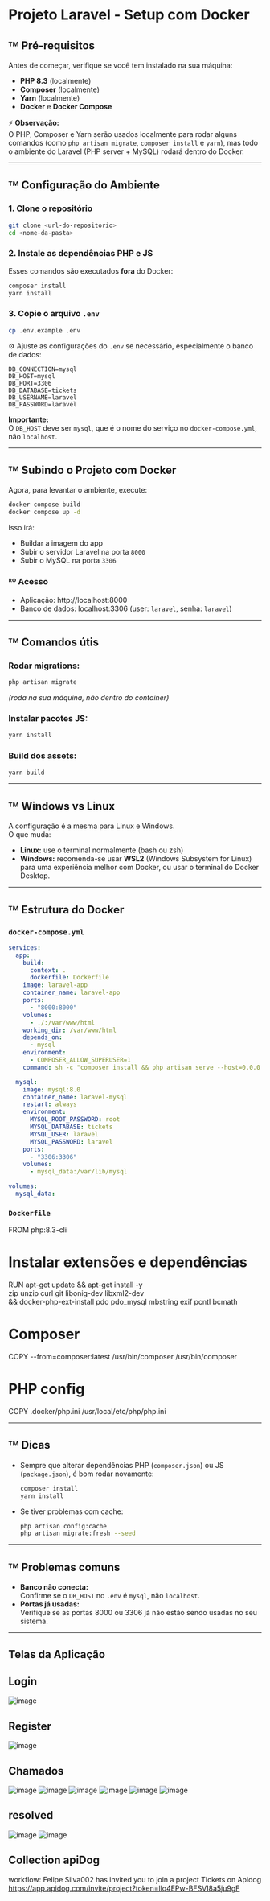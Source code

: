 # Projeto Laravel - Setup com Docker

## ᵀᴹ Pré-requisitos

Antes de começar, verifique se você tem instalado na sua máquina:

- **PHP 8.3** (localmente)
- **Composer** (localmente)
- **Yarn** (localmente)
- **Docker** e **Docker Compose**

⚡ **Observação:**  
O PHP, Composer e Yarn serão usados localmente para rodar alguns comandos (como `php artisan migrate`, `composer install` e `yarn`), mas todo o ambiente do Laravel (PHP server + MySQL) rodará dentro do Docker.

---

## ᵀᴹ Configuração do Ambiente

### 1. Clone o repositório

```bash
git clone <url-do-repositorio>
cd <nome-da-pasta>
```

### 2. Instale as dependências PHP e JS

Esses comandos são executados **fora** do Docker:

```bash
composer install
yarn install
```

### 3. Copie o arquivo `.env`

```bash
cp .env.example .env
```

⚙️ Ajuste as configurações do `.env` se necessário, especialmente o banco de dados:

```env
DB_CONNECTION=mysql
DB_HOST=mysql
DB_PORT=3306
DB_DATABASE=tickets
DB_USERNAME=laravel
DB_PASSWORD=laravel
```

**Importante:**  
O `DB_HOST` deve ser `mysql`, que é o nome do serviço no `docker-compose.yml`, não `localhost`.

---

## ᵀᴹ Subindo o Projeto com Docker

Agora, para levantar o ambiente, execute:

```bash
docker compose build
docker compose up -d
```

Isso irá:

- Buildar a imagem do app
- Subir o servidor Laravel na porta `8000`
- Subir o MySQL na porta `3306`

### ᴿᴼ Acesso

- Aplicação: http://localhost:8000
- Banco de dados: localhost:3306 (user: `laravel`, senha: `laravel`)

---

## ᵀᴹ Comandos útis

### Rodar migrations:

```bash
php artisan migrate
```
_(roda na sua máquina, não dentro do container)_

### Instalar pacotes JS:

```bash
yarn install
```

### Build dos assets:

```bash
yarn build
```
---

## ᵀᴹ Windows vs Linux

A configuração é a mesma para Linux e Windows.  
O que muda:

- **Linux:** use o terminal normalmente (bash ou zsh)
- **Windows:** recomenda-se usar **WSL2** (Windows Subsystem for Linux) para uma experiência melhor com Docker, ou usar o terminal do Docker Desktop.

---

## ᵀᴹ Estrutura do Docker

### `docker-compose.yml`

```yaml
services:
  app:
    build:
      context: .
      dockerfile: Dockerfile
    image: laravel-app
    container_name: laravel-app
    ports:
      - "8000:8000"
    volumes:
      - ./:/var/www/html
    working_dir: /var/www/html
    depends_on:
      - mysql
    environment:
      - COMPOSER_ALLOW_SUPERUSER=1
    command: sh -c "composer install && php artisan serve --host=0.0.0.0 --port=8000"

  mysql:
    image: mysql:8.0
    container_name: laravel-mysql
    restart: always
    environment:
      MYSQL_ROOT_PASSWORD: root
      MYSQL_DATABASE: tickets
      MYSQL_USER: laravel
      MYSQL_PASSWORD: laravel
    ports:
      - "3306:3306"
    volumes:
      - mysql_data:/var/lib/mysql

volumes:
  mysql_data:
```

### `Dockerfile`
FROM php:8.3-cli

# Instalar extensões e dependências
RUN apt-get update && apt-get install -y \
    zip unzip curl git libonig-dev libxml2-dev \
    && docker-php-ext-install pdo pdo_mysql mbstring exif pcntl bcmath

# Composer
COPY --from=composer:latest /usr/bin/composer /usr/bin/composer

# PHP config
COPY .docker/php.ini /usr/local/etc/php/php.ini

---

## ᵀᴹ Dicas

- Sempre que alterar dependências PHP (`composer.json`) ou JS (`package.json`), é bom rodar novamente:
  ```bash
  composer install
  yarn install
  ```
- Se tiver problemas com cache:
  ```bash
  php artisan config:cache
  php artisan migrate:fresh --seed
  ```

---

## ᵀᴹ Problemas comuns

- **Banco não conecta:**  
  Confirme se o `DB_HOST` no `.env` é `mysql`, não `localhost`.
- **Portas já usadas:**  
  Verifique se as portas 8000 ou 3306 já não estão sendo usadas no seu sistema.

---


## Telas da Aplicação

## Login
![image](https://github.com/user-attachments/assets/b99d4dc2-5b13-40a8-b67d-f0ae30b1008d)

## Register
![image](https://github.com/user-attachments/assets/cae9f4e1-f2cc-4dbb-9965-73bfd7cad357)


## Chamados 
![image](https://github.com/user-attachments/assets/799573e5-8674-4905-ab03-c47bb16b77fe)
![image](https://github.com/user-attachments/assets/741c425d-732b-4be0-8d58-d992464c975a)
![image](https://github.com/user-attachments/assets/c1f4dafb-a4e0-4b1d-8506-8d43a9736c11)
![image](https://github.com/user-attachments/assets/578253ae-dde4-4a1b-80e5-98e8de4f0303)
![image](https://github.com/user-attachments/assets/08d336fc-2c22-4838-8eaa-30ddbf9029ff)
![image](https://github.com/user-attachments/assets/60414709-13fa-4ba6-84fe-c18ace525218)


##  resolved
![image](https://github.com/user-attachments/assets/e108b980-862a-42ca-8975-32a483b67f85)
![image](https://github.com/user-attachments/assets/8d3ad514-740a-4fdd-8e6e-970134f4c5a7)


## Collection apiDog

workflow: Felipe Silva002 has invited you to join a project TIckets on Apidog https://app.apidog.com/invite/project?token=llo4EPw-BFSVI8a5ju9gF
